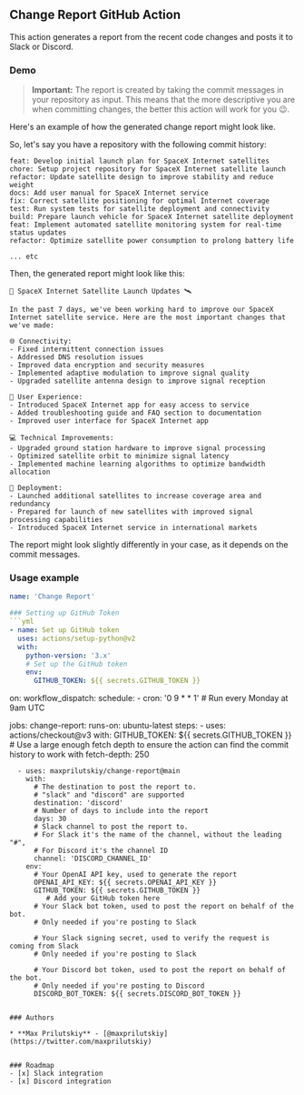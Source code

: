 Change Report GitHub Action
---

This action generates a report from the recent code changes and posts it to Slack or Discord.

### Demo
> **Important:** The report is created by taking the commit messages in your repository as input. This means that the more descriptive you are when committing changes, the better this action will work for you 😉. 

Here's an example of how the generated change report might look like. 

So, let's say you have a repository with the following commit history:

```
feat: Develop initial launch plan for SpaceX Internet satellites
chore: Setup project repository for SpaceX Internet satellite launch
refactor: Update satellite design to improve stability and reduce weight
docs: Add user manual for SpaceX Internet service
fix: Correct satellite positioning for optimal Internet coverage
test: Run system tests for satellite deployment and connectivity
build: Prepare launch vehicle for SpaceX Internet satellite deployment
feat: Implement automated satellite monitoring system for real-time status updates
refactor: Optimize satellite power consumption to prolong battery life

... etc
``` 

Then, the generated report might look like this:

```
🚀 SpaceX Internet Satellite Launch Updates 🛰️

In the past 7 days, we've been working hard to improve our SpaceX Internet satellite service. Here are the most important changes that we've made:

🌐 Connectivity:
- Fixed intermittent connection issues
- Addressed DNS resolution issues
- Improved data encryption and security measures
- Implemented adaptive modulation to improve signal quality
- Upgraded satellite antenna design to improve signal reception

📱 User Experience:
- Introduced SpaceX Internet app for easy access to service
- Added troubleshooting guide and FAQ section to documentation
- Improved user interface for SpaceX Internet app

💻 Technical Improvements:
- Upgraded ground station hardware to improve signal processing
- Optimized satellite orbit to minimize signal latency
- Implemented machine learning algorithms to optimize bandwidth allocation

🚀 Deployment:
- Launched additional satellites to increase coverage area and redundancy 
- Prepared for launch of new satellites with improved signal processing capabilities 
- Introduced SpaceX Internet service in international markets 
```


The report might look slightly differently in your case, as it depends on the commit messages.

### Usage example

```yml
name: 'Change Report'

### Setting up GitHub Token
```yml
- name: Set up GitHub token
  uses: actions/setup-python@v2
  with:
    python-version: '3.x'
    # Set up the GitHub token
    env:
      GITHUB_TOKEN: ${{ secrets.GITHUB_TOKEN }}
```
on:
  workflow_dispatch:
  schedule:
    - cron: '0 9 * * 1' # Run every Monday at 9am UTC

jobs:
  change-report:
    runs-on: ubuntu-latest
    steps:
      - uses: actions/checkout@v3
        with:
          GITHUB_TOKEN: ${{ secrets.GITHUB_TOKEN }}
          # Use a large enough fetch depth to ensure the action can find the commit history to work with
          fetch-depth: 250

      - uses: maxprilutskiy/change-report@main
        with:
          # The destination to post the report to. 
          # "slack" and "discord" are supported
          destination: 'discord'
          # Number of days to include into the report
          days: 30
          # Slack channel to post the report to. 
          # For Slack it's the name of the channel, without the leading "#",
          # For Discord it's the channel ID
          channel: 'DISCORD_CHANNEL_ID'
        env:
          # Your OpenAI API key, used to generate the report
          OPENAI_API_KEY: ${{ secrets.OPENAI_API_KEY }}
          GITHUB_TOKEN: ${{ secrets.GITHUB_TOKEN }}
             # Add your GitHub token here 
          # Your Slack bot token, used to post the report on behalf of the bot.
          # Only needed if you're posting to Slack
           
          # Your Slack signing secret, used to verify the request is coming from Slack
          # Only needed if you're posting to Slack

          # Your Discord bot token, used to post the report on behalf of the bot.
          # Only needed if you're posting to Discord
          DISCORD_BOT_TOKEN: ${{ secrets.DISCORD_BOT_TOKEN }}
```

### Authors

* **Max Prilutskiy** - [@maxprilutskiy](https://twitter.com/maxprilutskiy)


### Roadmap
- [x] Slack integration
- [x] Discord integration
